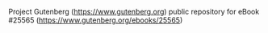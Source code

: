 Project Gutenberg (https://www.gutenberg.org) public repository for eBook #25565 (https://www.gutenberg.org/ebooks/25565)
